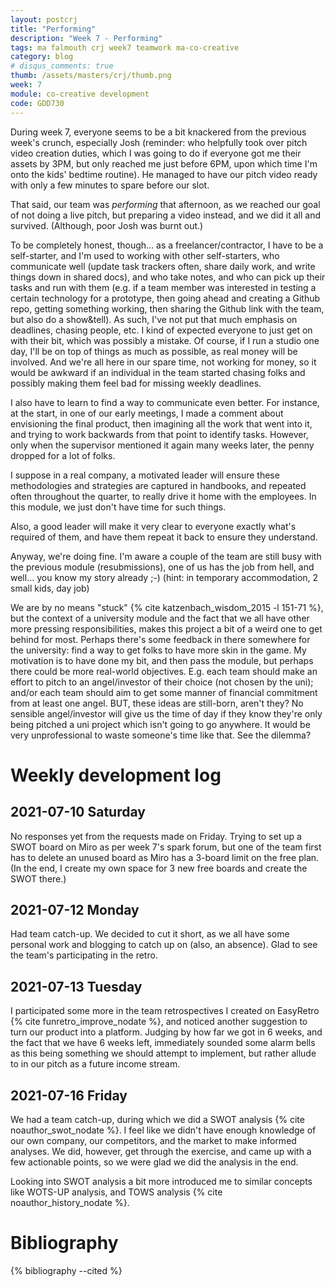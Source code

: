 ```yaml
---
layout: postcrj
title: "Performing"
description: "Week 7 - Performing"
tags: ma falmouth crj week7 teamwork ma-co-creative
category: blog
# disqus_comments: true
thumb: /assets/masters/crj/thumb.png
week: 7
module: co-creative development
code: GDD730
---
```


During week 7, everyone seems to be a bit knackered from the previous week's crunch, especially Josh (reminder: who helpfully took over pitch video creation duties, which I was going to do if everyone got me their assets by 3PM, but only reached me just before 6PM, upon which time I'm onto the kids' bedtime routine). He managed to have our pitch video ready with only a few minutes to spare before our slot.

That said, our team was *performing* that afternoon, as we reached our goal of not doing a live pitch, but preparing a video instead, and we did it all and survived. (Although, poor Josh was burnt out.)

To be completely honest, though... as a freelancer/contractor, I have to be a self-starter, and I'm used to working with other self-starters, who communicate well (update task trackers often, share daily work, and write things down in shared docs), and who take notes, and who can pick up their tasks and run with them (e.g. if a team member was interested in testing a certain technology for a prototype, then going ahead and creating a Github repo, getting something working, then sharing the Github link with the team, but also do a show&tell). As such, I've not put that much emphasis on deadlines, chasing people, etc. I kind of expected everyone to just get on with their bit, which was possibly a mistake. Of course, if I run a studio one day, I'll be on top of things as much as possible, as real money will be involved. And we're all here in our spare time, not working for money, so it would be awkward if an individual in the team started chasing folks and possibly making them feel bad for missing weekly deadlines.

I also have to learn to find a way to communicate even better. For instance, at the start, in one of our early meetings, I made a comment about envisioning the final product, then imagining all the work that went into it, and trying to work backwards from that point to identify tasks. However, only when the supervisor mentioned it again many weeks later, the penny dropped for a lot of folks.

I suppose in a real company, a motivated leader will ensure these methodologies and strategies are captured in handbooks, and repeated often throughout the quarter, to really drive it home with the employees. In this module, we just don't have time for such things.

Also, a good leader will make it very clear to everyone exactly what's required of them, and have them repeat it back to ensure they understand.

Anyway, we're doing fine. I'm aware a couple of the team are still busy with the previous module (resubmissions), one of us has the job from hell, and well... you know my story already ;-) (hint: in temporary accommodation, 2 small kids, day job)

We are by no means "stuck" {% cite katzenbach_wisdom_2015 -l 151-71 %}, but the context of a university module and the fact that we all have other more pressing responsibilities, makes this project a bit of a weird one to get behind for most. Perhaps there's some feedback in there somewhere for the university: find a way to get folks to have more skin in the game. My motivation is to have done my bit, and then pass the module, but perhaps there could be more real-world objectives. E.g. each team should make an effort to pitch to an angel/investor of their choice (not chosen by the uni); and/or each team should aim to get some manner of financial commitment from at least one angel. BUT, these ideas are still-born, aren't they? No sensible angel/investor will give us the time of day if they know they're only being pitched a uni project which isn't going to go anywhere. It would be very unprofessional to waste someone's time like that. See the dilemma? 

# Weekly development log

## 2021-07-10 Saturday

No responses yet from the requests made on Friday. Trying to set up a SWOT board on Miro as per week 7's spark forum, but one of the team first has to delete an unused board as Miro has a 3-board limit on the free plan. (In the end, I create my own space for 3 new free boards and create the SWOT there.)

## 2021-07-12 Monday

Had team catch-up. We decided to cut it short, as we all have some personal work and blogging to catch up on (also, an absence). Glad to see the team's participating in the retro.

## 2021-07-13 Tuesday

I participated some more in the team retrospectives I created on EasyRetro {% cite funretro_improve_nodate %}, and noticed another suggestion to turn our product into a platform. Judging by how far we got in 6 weeks, and the fact that we have 6 weeks left, immediately sounded some alarm bells as this being something we should attempt to implement, but rather allude to in our pitch as a future income stream.

## 2021-07-16 Friday

We had a team catch-up, during which we did a SWOT analysis {% cite noauthor_swot_nodate %}. I feel like we didn't have enough knowledge of our own company, our competitors, and the market to make informed analyses. We did, however, get through the exercise, and came up with a few actionable points, so we were glad we did the analysis in the end. 

Looking into SWOT analysis a bit more introduced me to similar concepts like WOTS-UP analysis, and TOWS analysis {% cite noauthor_history_nodate %}. 


# Bibliography

{% bibliography --cited %}


